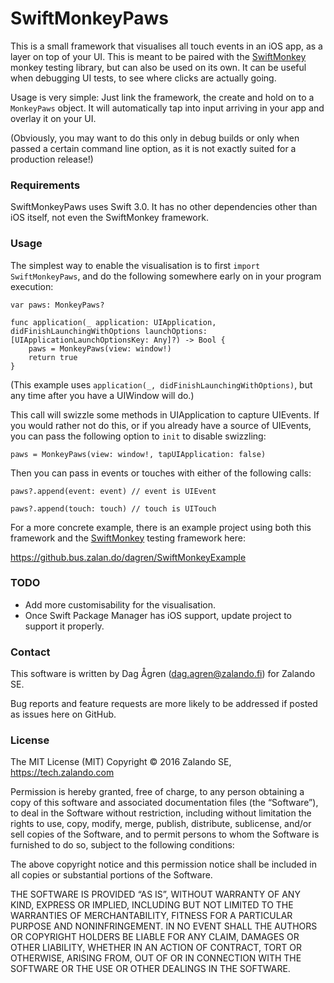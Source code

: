 # SwiftMonkeyPaws

This is a small framework that visualises all touch events in
an iOS app, as a layer on top of your UI. This is meant to be
paired with the [SwiftMonkey][] monkey testing library, but can
also be used on its own. It can be useful when debugging UI
tests, to see where clicks are actually going.

Usage is very simple: Just link the framework, the create and
hold on to a `MonkeyPaws` object. It will automatically tap into
input arriving in your app and overlay it on your UI.

(Obviously, you may want to do this only in debug builds or only
when passed a certain command line option, as it is not exactly
suited for a production release!)

### Requirements

SwiftMonkeyPaws uses Swift 3.0. It has no other dependencies
other than iOS itself, not even the SwiftMonkey framework.

### Usage

The simplest way to enable the visualisation is to first
`import SwiftMonkeyPaws`, and do the following somewhere early
on in your program execution:

    var paws: MonkeyPaws?

    func application(_ application: UIApplication, didFinishLaunchingWithOptions launchOptions: [UIApplicationLaunchOptionsKey: Any]?) -> Bool {
        paws = MonkeyPaws(view: window!)
        return true
    }

(This example uses `application(_, didFinishLaunchingWithOptions)`,
but any time after you have a UIWindow will do.)

This call will swizzle some methods in UIApplication to capture
UIEvents. If you would rather not do this, or if you already have
a source of UIEvents, you can pass the following option to `init`
to disable swizzling:

    paws = MonkeyPaws(view: window!, tapUIApplication: false)

Then you can pass in events or touches with either of the
following calls:

    paws?.append(event: event) // event is UIEvent

    paws?.append(touch: touch) // touch is UITouch

For a more concrete example, there is an example project
using both this framework and the [SwiftMonkey][] testing
framework here:

<https://github.bus.zalan.do/dagren/SwiftMonkeyExample>

### TODO

- Add more customisability for the visualisation.
- Once Swift Package Manager has iOS support, update project
  to support it properly.

### Contact

This software is written by Dag Ågren (dag.agren@zalando.fi)
for Zalando SE.

Bug reports and feature requests are more likely to be addressed
if posted as issues here on GitHub.

### License

The MIT License (MIT) Copyright © 2016 Zalando SE, https://tech.zalando.com

Permission is hereby granted, free of charge, to any person obtaining a copy of this software and associated documentation files (the “Software”), to deal in the Software without restriction, including without limitation the rights to use, copy, modify, merge, publish, distribute, sublicense, and/or sell copies of the Software, and to permit persons to whom the Software is furnished to do so, subject to the following conditions:

The above copyright notice and this permission notice shall be included in all copies or substantial portions of the Software.

THE SOFTWARE IS PROVIDED “AS IS”, WITHOUT WARRANTY OF ANY KIND, EXPRESS OR IMPLIED, INCLUDING BUT NOT LIMITED TO THE WARRANTIES OF MERCHANTABILITY, FITNESS FOR A PARTICULAR PURPOSE AND NONINFRINGEMENT. IN NO EVENT SHALL THE AUTHORS OR COPYRIGHT HOLDERS BE LIABLE FOR ANY CLAIM, DAMAGES OR OTHER LIABILITY, WHETHER IN AN ACTION OF CONTRACT, TORT OR OTHERWISE, ARISING FROM, OUT OF OR IN CONNECTION WITH THE SOFTWARE OR THE USE OR OTHER DEALINGS IN THE SOFTWARE.

[SwiftMonkey]: https://github.bus.zalan.do/dagren/SwiftMonkey
